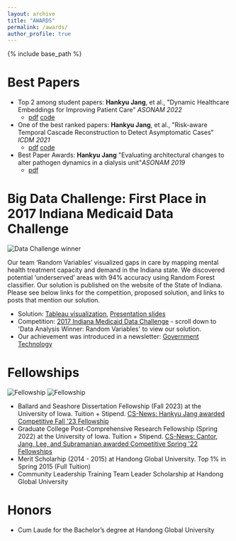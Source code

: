 ```yaml
---
layout: archive
title: "AWARDS"
permalink: /awards/
author_profile: true
---
```


{% include base_path %}

Best Papers
======

- Top 2 among student papers: <strong>Hankyu Jang</strong>, et al., &quot;Dynamic Healthcare Embeddings for Improving Patient Care&quot; <i>ASONAM 2022</i>
  - [pdf](http://HankyuJang.github.io/files/paper/no_copyright_ASONAM22_dynamic_healthcare_embeddings_for_improving_patient_care.pdf) [code](https://github.com/HankyuJang/DECEnt-dynamic-healthcare-embeddings)
- One of the best ranked papers: <strong>Hankyu Jang</strong>, et al., &quot;Risk-aware Temporal Cascade Reconstruction to Detect Asymptomatic Cases&quot; <i>ICDM 2021</i>
  - [pdf](http://HankyuJang.github.io/files/paper/ICDM21_asymptomatic_case_detection_PCST.pdf) [code](https://github.com/HankyuJang/directed-PCST-asymptomatic-detection)
- Best Paper Awards: <strong>Hankyu Jang</strong> &quot;Evaluating architectural changes to alter pathogen dynamics in a dialysis unit&quot;<i>ASONAM 2019</i> 
  - [pdf](http://HankyuJang.github.io/files/paper/ASONAM19_MRSA_modeling_architecture_change.pdf)

Big Data Challenge: <strong>First Place</strong> in 2017 Indiana Medicaid Data Challenge
======

![Data Challenge winner](http://HankyuJang.github.io/images/2017-Indiana-Medicaid-Data-Challenge.png)

Our team ‘Random Variables’ visualized gaps in care by mapping mental health treatment capacity and demand in the Indiana state. We discovered potential ‘underserved’ areas with 94% accuracy using Random Forest classifier. Our solution is published on the website of the State of Indiana. Please see below links for the competition, proposed solution, and links to posts that mention our solution.

- Solution: [Tableau visualization](https://public.tableau.com/profile/jivitesh.poojary1464#!/vizhome/INMedicaidChallenge-MentalHealth/ProjectOverview?publish=yes), [Presentation slides](https://prezi.com/view/w8lmPrFwuUAa4oclYSyI/)
- Competition: [2017 Indiana Medicaid Data Challenge](https://www.in.gov/mph/projects/medicaid-optimization/2017-indiana-medicaid-data-challenge/) - scroll down to 'Data Analysis Winner: Random Variables' to view our solution.
- Our achievement was introduced in a newsletter: [Government Technology](https://www.govtech.com/data/indiana-medicaid-data-challenge-released-historic-levels-of-information-identified-millions-in-potential-savings.html)

Fellowships
======
![Fellowship](http://HankyuJang.github.io/images/Spr22_fellowship.png)
![Fellowship](http://HankyuJang.github.io/images/Fall23_fellowship.png)
- Ballard and Seashore Dissertation Fellowship (Fall 2023) at the University of Iowa. Tuition + Stipend. [CS-News: Hankyu Jang awarded Competitive Fall '23 Fellowship](https://cs.uiowa.edu/news/2023/09/hankyu-jang-awarded-competitive-fall-23-fellowship)
- Graduate College Post-Comprehensive Research Fellowship (Spring 2022) at the University of Iowa. Tuition + Stipend. [CS-News: Cantor, Jang, Lee, and Subramanian awarded Competitive Spring '22 Fellowships](https://cs.uiowa.edu/news/2021/10/spring-22-fellowships)
- Merit Scholarhip (2014 - 2015) at Handong Global University. Top 1% in Spring 2015 (Full Tuition)
- Community Leadership Training Team Leader Scholarship at Handong Global University

Honors
======
- Cum Laude for the Bachelor’s degree at Handong Global University
